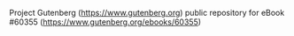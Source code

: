 Project Gutenberg (https://www.gutenberg.org) public repository for eBook #60355 (https://www.gutenberg.org/ebooks/60355)

